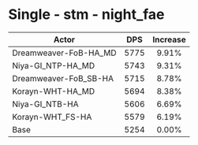 # Single - stm - night_fae
| Actor | DPS | Increase |
|---|:---:|:---:|
|Dreamweaver-FoB-HA_MD|5775|9.91%|
|Niya-GI_NTP-HA_MD|5743|9.31%|
|Dreamweaver-FoB_SB-HA|5715|8.78%|
|Korayn-WHT-HA_MD|5694|8.38%|
|Niya-GI_NTB-HA|5606|6.69%|
|Korayn-WHT_FS-HA|5579|6.19%|
|Base|5254|0.00%|
